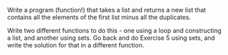 Write a program (function!) that takes a list and returns a new list that contains all the elements of the first list minus all the duplicates.


Write two different functions to do this - one using a loop and constructing a list, and another using sets.
Go back and do Exercise 5 using sets, and write the solution for that in a different function.